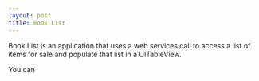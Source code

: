 ```yaml
---
layout: post
title: Book List
---
```


Book List is an application that uses a web services call to access a list of items for sale and populate that list in a UITableView.

You can

